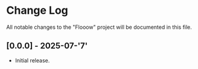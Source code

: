 # Change Log

All notable changes to the "Flooow" project will be documented in this file.

## [0.0.0] - 2025-07-'7'

- Initial release.
